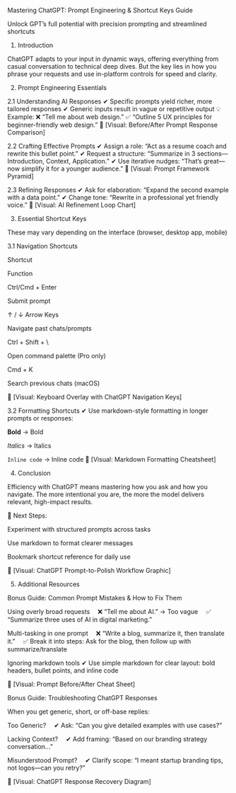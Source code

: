 Mastering ChatGPT: Prompt Engineering & Shortcut Keys Guide

Unlock GPT’s full potential with precision prompting and streamlined shortcuts

1. Introduction

ChatGPT adapts to your input in dynamic ways, offering everything from casual conversation to technical deep dives. But the key lies in how you phrase your requests and use in-platform controls for speed and clarity.

2. Prompt Engineering Essentials

2.1 Understanding AI Responses ✔ Specific prompts yield richer, more tailored responses ✔ Generic inputs result in vague or repetitive output 💡 Example: ❌ “Tell me about web design.” ✅ “Outline 5 UX principles for beginner-friendly web design.” 🔹 [Visual: Before/After Prompt Response Comparison]

2.2 Crafting Effective Prompts ✔ Assign a role: “Act as a resume coach and rewrite this bullet point.” ✔ Request a structure: “Summarize in 3 sections—Introduction, Context, Application.” ✔ Use iterative nudges: “That’s great—now simplify it for a younger audience.” 🔹 [Visual: Prompt Framework Pyramid]

2.3 Refining Responses ✔ Ask for elaboration: “Expand the second example with a data point.” ✔ Change tone: “Rewrite in a professional yet friendly voice.” 🔹 [Visual: AI Refinement Loop Chart]

3. Essential Shortcut Keys

These may vary depending on the interface (browser, desktop app, mobile)

3.1 Navigation Shortcuts

Shortcut

Function

Ctrl/Cmd + Enter

Submit prompt

↑ / ↓ Arrow Keys

Navigate past chats/prompts

Ctrl + Shift + \

Open command palette (Pro only)

Cmd + K

Search previous chats (macOS)

🔹 [Visual: Keyboard Overlay with ChatGPT Navigation Keys]

3.2 Formatting Shortcuts ✔ Use markdown-style formatting in longer prompts or responses:

**Bold** → Bold

_Italics_ → Italics

`Inline code` → Inline code 🔹 [Visual: Markdown Formatting Cheatsheet]

4. Conclusion

Efficiency with ChatGPT means mastering how you ask and how you navigate. The more intentional you are, the more the model delivers relevant, high-impact results.

📌 Next Steps:

Experiment with structured prompts across tasks

Use markdown to format clearer messages

Bookmark shortcut reference for daily use

🔹 [Visual: ChatGPT Prompt-to-Polish Workflow Graphic]

5. Additional Resources

Bonus Guide: Common Prompt Mistakes & How to Fix Them

Using overly broad requests  ❌ “Tell me about AI.” → Too vague  ✅ “Summarize three uses of AI in digital marketing.”

Multi-tasking in one prompt  ❌ “Write a blog, summarize it, then translate it.”  ✅ Break it into steps: Ask for the blog, then follow up with summarize/translate

Ignoring markdown tools ✔ Use simple markdown for clear layout: bold headers, bullet points, and inline code

🔹 [Visual: Prompt Before/After Cheat Sheet]

Bonus Guide: Troubleshooting ChatGPT Responses

When you get generic, short, or off-base replies:

Too Generic?  ✔ Ask: “Can you give detailed examples with use cases?”

Lacking Context?  ✔ Add framing: “Based on our branding strategy conversation…”

Misunderstood Prompt?  ✔ Clarify scope: “I meant startup branding tips, not logos—can you retry?”

🔹 [Visual: ChatGPT Response Recovery Diagram]